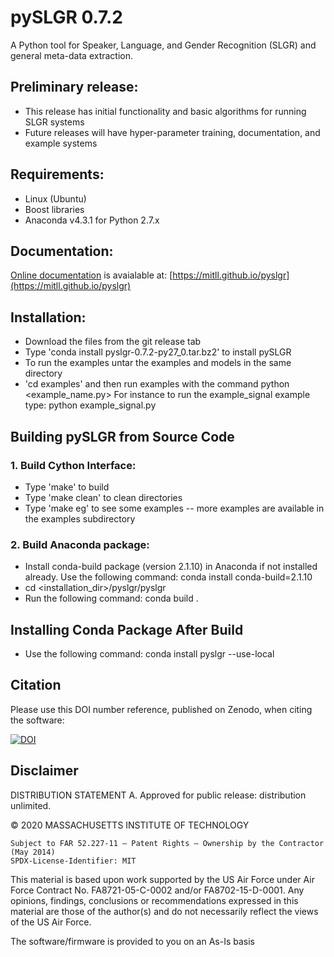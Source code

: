# pySLGR 0.7.2

A Python tool for Speaker, Language, and Gender Recognition (SLGR) and general meta-data extraction.

## Preliminary release:
* This release has initial functionality and basic algorithms for running SLGR systems 
* Future releases will have hyper-parameter training, documentation, and example systems

## Requirements:
* Linux (Ubuntu)
* Boost libraries
* Anaconda v4.3.1 for Python 2.7.x

## Documentation:
[Online documentation](https://mitll.github.io/pyslgr) is avaialable at: [https://mitll.github.io/pyslgr](https://mitll.github.io/pyslgr)

## Installation:
* Download the files from the git release tab 
* Type 'conda install pyslgr-0.7.2-py27_0.tar.bz2' to install pySLGR
* To run the examples untar the examples and models in the same directory
* 'cd examples' and then run examples with the command 
		python <example_name.py>
	For instance to run the example_signal example type:
		python example_signal.py

## Building pySLGR from Source Code
### 1. Build Cython Interface:
* Type 'make' to build
* Type 'make clean' to clean directories
* Type 'make eg' to see some examples -- more examples are available in the examples subdirectory

### 2. Build Anaconda package:
* Install conda-build package (version 2.1.10) in Anaconda if not installed already. Use the following command:
		conda install conda-build=2.1.10 
* cd <installation_dir>/pyslgr/pyslgr
* Run the following command:
      	      conda build . 

## Installing Conda Package After Build
* Use the following command:
		conda install pyslgr --use-local
## Citation
Please use this DOI number reference, published on Zenodo, when citing the software:

[![DOI](https://zenodo.org/badge/76076310.svg)](https://zenodo.org/badge/latestdoi/76076310)

## Disclaimer

DISTRIBUTION STATEMENT A. Approved for public release: distribution unlimited.

© 2020 MASSACHUSETTS INSTITUTE OF TECHNOLOGY

    Subject to FAR 52.227-11 – Patent Rights – Ownership by the Contractor (May 2014)
    SPDX-License-Identifier: MIT

This material is based upon work supported by the US Air Force under Air Force Contract No. FA8721-05-C-0002 and/or FA8702-15-D-0001. Any opinions, findings, conclusions or recommendations expressed in this material are those of the author(s) and do not necessarily reflect the views of the US Air Force.

The software/firmware is provided to you on an As-Is basis

